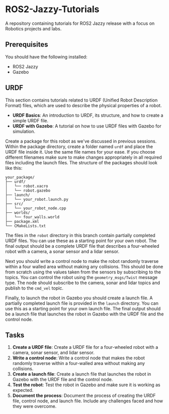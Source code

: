 # ROS2-Jazzy-Tutorials
A repository containing tutorials for ROS2 Jazzy release with a focus on Robotics projects and labs.

## Prerequisites
You should have the following installed:
- ROS2 Jazzy
- Gazebo

## URDF
This section contains tutorials related to URDF (Unified Robot Description Format) files, which are used to describe the physical properties of a robot.
- **URDF Basics**: An introduction to URDF, its structure, and how to create a simple URDF file.
- **URDF with Gazebo**: A tutorial on how to use URDF files with Gazebo for simulation.

Create a package for this robot as we've discussed in previous sessions. Within the package directory, create a folder named `urdf` and place the URDF file inside it. Use the same file names for your ease. If you choose different filenames make sure to make changes appropriately in all required files including the launch files. The structure of the packages should look like this:

```
your_package/
├── urdf/
│   └── robot.xacro
│   └── robot.gazebo
├── launch/
│   └── your_robot.launch.py
├── src/
│   └── your_robot_node.cpp
├── worlds/
│   └── four_walls.world
├── package.xml
└── CMakeLists.txt
```

The files in the `robot` directory in this branch contain partially completed URDF files. You can use these as a starting point for your own robot. The final output should be a complete URDF file that describes a four-wheeled robot with a camera, a sonar sensor and a lidar sensor.

Next you should write a control node to make the robot randomly traverse within a four walled area without making any collisions. This should be done from scratch using the values taken from the sensors by subscribing to the topics. You can control the robot using the `geometry_msgs/Twist` message type. The node should subscribe to the camera, sonar and lidar topics and publish to the `cmd_vel` topic.

Finally, to launch the robot in Gazebo you should create a launch file. A partially completed launch file is provided in the `launch` directory. You can use this as a starting point for your own launch file. The final output should be a launch file that launches the robot in Gazebo with the URDF file and the control node.


## Tasks
1. **Create a URDF file**: Create a URDF file for a four-wheeled robot with a camera, sonar sensor, and lidar sensor.
2. **Write a control node**: Write a control node that makes the robot randomly traverse within a four-walled area without making any collisions.
3. **Create a launch file**: Create a launch file that launches the robot in Gazebo with the URDF file and the control node.
4. **Test the robot**: Test the robot in Gazebo and make sure it is working as expected.
5. **Document the process**: Document the process of creating the URDF file, control node, and launch file. Include any challenges faced and how they were overcome.

